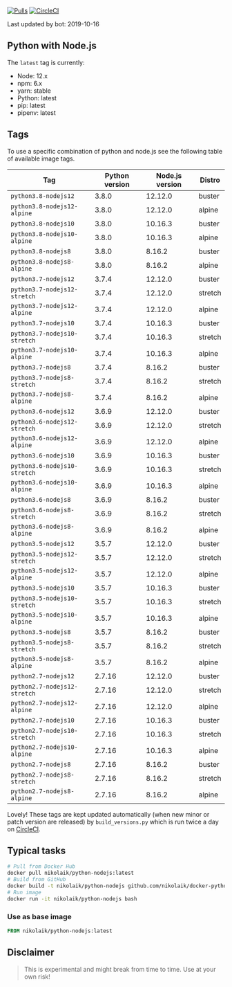 [![Pulls](https://img.shields.io/docker/pulls/nikolaik/python-nodejs.svg?style=flat-square)](https://hub.docker.com/r/nikolaik/python-nodejs/)
[![CircleCI](https://img.shields.io/circleci/project/github/nikolaik/docker-python-nodejs.svg?style=flat-square)](https://circleci.com/gh/nikolaik/docker-python-nodejs)

Last updated by bot: 2019-10-16

## Python with Node.js
The `latest` tag is currently:

- Node: 12.x
- npm: 6.x
- yarn: stable
- Python: latest
- pip: latest
- pipenv: latest

## Tags
To use a specific combination of python and node.js see the following table of available image tags.

Tag | Python version | Node.js version | Distro
--- | --- | --- | ---
`python3.8-nodejs12` | 3.8.0 | 12.12.0 | buster
`python3.8-nodejs12-alpine` | 3.8.0 | 12.12.0 | alpine
`python3.8-nodejs10` | 3.8.0 | 10.16.3 | buster
`python3.8-nodejs10-alpine` | 3.8.0 | 10.16.3 | alpine
`python3.8-nodejs8` | 3.8.0 | 8.16.2 | buster
`python3.8-nodejs8-alpine` | 3.8.0 | 8.16.2 | alpine
`python3.7-nodejs12` | 3.7.4 | 12.12.0 | buster
`python3.7-nodejs12-stretch` | 3.7.4 | 12.12.0 | stretch
`python3.7-nodejs12-alpine` | 3.7.4 | 12.12.0 | alpine
`python3.7-nodejs10` | 3.7.4 | 10.16.3 | buster
`python3.7-nodejs10-stretch` | 3.7.4 | 10.16.3 | stretch
`python3.7-nodejs10-alpine` | 3.7.4 | 10.16.3 | alpine
`python3.7-nodejs8` | 3.7.4 | 8.16.2 | buster
`python3.7-nodejs8-stretch` | 3.7.4 | 8.16.2 | stretch
`python3.7-nodejs8-alpine` | 3.7.4 | 8.16.2 | alpine
`python3.6-nodejs12` | 3.6.9 | 12.12.0 | buster
`python3.6-nodejs12-stretch` | 3.6.9 | 12.12.0 | stretch
`python3.6-nodejs12-alpine` | 3.6.9 | 12.12.0 | alpine
`python3.6-nodejs10` | 3.6.9 | 10.16.3 | buster
`python3.6-nodejs10-stretch` | 3.6.9 | 10.16.3 | stretch
`python3.6-nodejs10-alpine` | 3.6.9 | 10.16.3 | alpine
`python3.6-nodejs8` | 3.6.9 | 8.16.2 | buster
`python3.6-nodejs8-stretch` | 3.6.9 | 8.16.2 | stretch
`python3.6-nodejs8-alpine` | 3.6.9 | 8.16.2 | alpine
`python3.5-nodejs12` | 3.5.7 | 12.12.0 | buster
`python3.5-nodejs12-stretch` | 3.5.7 | 12.12.0 | stretch
`python3.5-nodejs12-alpine` | 3.5.7 | 12.12.0 | alpine
`python3.5-nodejs10` | 3.5.7 | 10.16.3 | buster
`python3.5-nodejs10-stretch` | 3.5.7 | 10.16.3 | stretch
`python3.5-nodejs10-alpine` | 3.5.7 | 10.16.3 | alpine
`python3.5-nodejs8` | 3.5.7 | 8.16.2 | buster
`python3.5-nodejs8-stretch` | 3.5.7 | 8.16.2 | stretch
`python3.5-nodejs8-alpine` | 3.5.7 | 8.16.2 | alpine
`python2.7-nodejs12` | 2.7.16 | 12.12.0 | buster
`python2.7-nodejs12-stretch` | 2.7.16 | 12.12.0 | stretch
`python2.7-nodejs12-alpine` | 2.7.16 | 12.12.0 | alpine
`python2.7-nodejs10` | 2.7.16 | 10.16.3 | buster
`python2.7-nodejs10-stretch` | 2.7.16 | 10.16.3 | stretch
`python2.7-nodejs10-alpine` | 2.7.16 | 10.16.3 | alpine
`python2.7-nodejs8` | 2.7.16 | 8.16.2 | buster
`python2.7-nodejs8-stretch` | 2.7.16 | 8.16.2 | stretch
`python2.7-nodejs8-alpine` | 2.7.16 | 8.16.2 | alpine

Lovely! These tags are kept updated automatically (when new minor or patch version are released) by `build_versions.py` which is run twice a day on [CircleCI](https://circleci.com/gh/nikolaik/docker-python-nodejs).

## Typical tasks
```bash
# Pull from Docker Hub
docker pull nikolaik/python-nodejs:latest
# Build from GitHub
docker build -t nikolaik/python-nodejs github.com/nikolaik/docker-python-nodejs
# Run image
docker run -it nikolaik/python-nodejs bash
```

### Use as base image
```Dockerfile
FROM nikolaik/python-nodejs:latest
```

## Disclaimer
> This is experimental and might break from time to time. Use at your own risk!
